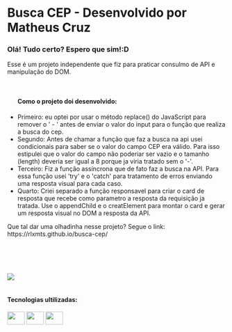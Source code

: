 <h1>Busca CEP - Desenvolvido por Matheus Cruz</h1>

<h3>Olá! Tudo certo? Espero que sim!:D </h3>
<div>
  <p>Esse é um projeto independente que fiz para praticar consulmo de API e manipulação do DOM.</p><br>
  <ul>
    <h4>Como o projeto doi desenvolvido:</h4>
    <li>Primeiro: eu optei por usar o método replace() do JavaScript para remover o ' - ' antes de enviar o valor do input para o função que realiza a busca do cep.</li>
    <li>Segundo: Antes de chamar a função que faz a busca na api usei condicionais para saber se o valor do campo CEP era válido. Para isso estipulei que o valor do campo não poderiar ser vazio e o tamanho (length) deveria ser igual a 8 porque ja viria tratado sem o '-'.</li>
    <li>Terceiro: Fiz a função assíncrona que de fato faz a busca na API. Para essa função usei  'try' e o 'catch' para tratamento de erros enviando uma resposta visual para cada caso.</li> 
    <li>Quarto: Criei separado a função responsavel para criar o card de resposta que recebe como parametro a resposta da requisição ja tratada. Use o appendChild e o creatElement para montar o card e gerar um resposta visual no DOM a resposta da API.</li> 
  </ul>   
  <p>Que tal dar uma olhadinha nesse projeto? Segue o link: https://rlxmts.github.io/busca-cep/</p>
  <br><br><br><br>
  <img src="https://github.com/rlxmts/busca-cep/assets/165737916/2c050462-5223-4d94-985f-a919e0e67bd6">
</div>


<br>
<div>
  <h4>Tecnologias ultilizadas:</h4>
   <img align="center" height="30" width="40" src="https://cdn.jsdelivr.net/gh/devicons/devicon@latest/icons/javascript/javascript-original.svg">
   <img align="center" height="30" width="40" src="https://cdn.jsdelivr.net/gh/devicons/devicon@latest/icons/html5/html5-original.svg">
   <img align="center" height="30" width="40" src="https://cdn.jsdelivr.net/gh/devicons/devicon@latest/icons/css3/css3-original.svg">
</div>
